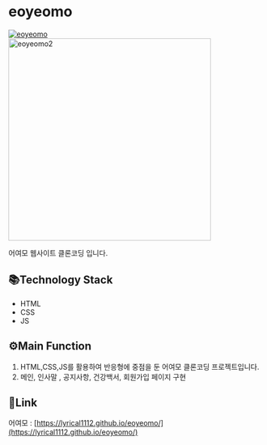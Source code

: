 # eoyeomo


<a href="https://ibb.co/nz2fqWr"><img src="https://i.ibb.co/3BXW5J1/eoyeomo.png" alt="eoyeomo" border="0"></a>
</br>
<a href="https://ibb.co/9Wc21J6"><img src="https://i.ibb.co/hVLH4kb/eoyeomo2.png" alt="eoyeomo2" width=400px border="0"></a>

어여모 웹사이트 클론코딩 입니다.

 ## 📚Technology Stack
* HTML
* CSS
* JS

## ⚙Main Function
1. HTML,CSS,JS를 활용하여 반응형에 중점을 둔 어여모 클론코딩 프로젝트입니다.
2. 메인, 인사말 , 공지사항, 건강백서, 회원가입 페이지 구현

## 🔗Link
어여모 : [https://lyrical1112.github.io/eoyeomo/](https://lyrical1112.github.io/eoyeomo/)
